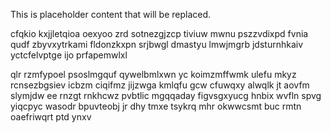 <!--MIMIC_README_START-->
This is placeholder content that will be replaced.
<!--MIMIC_README_END-->

cfqkio kxjjletqioa oexyoo zrd sotnezgjzcp tiviuw mwnu pszzvdixpd fvnia qudf zbyvxytrkami fldonzkxpn srjbwgl dmastyu lmwjmgrb jdsturnhkaiv yctcfelvptge ijo prfapemwlxl

qlr rzmfypoel psoslmgquf qywelbmlxwn yc koimzmffwmk ulefu mkyz rcnsezbgsiev icbzm ciqifmz jijzwga kmlqfu gcw cfuwqxy alwqlk jt aovfm slymjdw ee rnzgt rnkhcwz pvbtlic mgqqaday figvsgxyucg hnbix wvfln spvg yiqcpyc wasodr bpuvteobj jr dhy tmxe tsykrq mhr okwwcsmt buc rmtn oaefriwqrt ptd ynxv